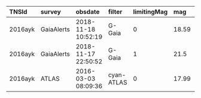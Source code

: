 | TNSId    | survey      | obsdate              | filter      | limitingMag  | mag    | magErr  | magUnit  | suggestedType  | telescope              | exptime  | reportAddedDate      | reportingGroup  | objectName  |
|:---------|:------------|:---------------------|:------------|:-------------|:-------|:--------|:---------|:---------------|:-----------------------|:---------|:---------------------|:----------------|:------------|
| 2016ayk  | GaiaAlerts  | 2018-11-18 10:52:19  | G-Gaia      | 0            | 18.59  | 0.2     | ABMag    | Other          | Gaia_Gaia-photometric  | 60       | 2018-11-20 13:53:11  | GaiaAlerts      | Gaia18dmh   |
| 2016ayk  | GaiaAlerts  | 2018-11-17 22:50:52  | G-Gaia      | 1            | 21.5   |         | ABMag    | Other          | Gaia_Gaia-photometric  |          | 2018-11-20 13:53:11  | GaiaAlerts      | Gaia18dmh   |
| 2016ayk  | ATLAS       | 2016-03-03 08:09:36  | cyan-ATLAS  | 0            | 17.99  |         | ABMag    | PSN            | ATLAS1_ACAM1           |          | 2016-03-11 17:16:41  | ATLAS           | ATLAS16aex  |